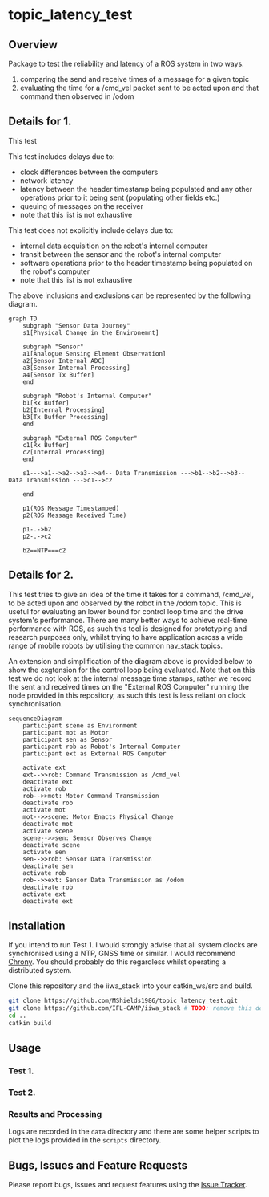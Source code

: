 # topic_latency_test
## Overview
Package to test the reliability and latency of a ROS system in two ways.
1. comparing the send and receive times of a message for a given topic
2. evaluating the time for a /cmd_vel packet sent to be acted upon and that command then observed in /odom

## Details for 1.
This test 

This test includes delays due to:
- clock differences between the computers
- network latency
- latency between the header timestamp being populated and any other operations prior to it being sent (populating other fields etc.)
- queuing of messages on the receiver
- note that this list is not exhaustive

This test does not explicitly include delays due to:
- internal data acquisition on the robot's internal computer
- transit between the sensor and the robot's internal computer
- software operations prior to the header timestamp being populated on the robot's computer
- note that this list is not exhaustive

The above inclusions and exclusions can be represented by the following diagram.

```mermaid
graph TD
    subgraph "Sensor Data Journey"
    s1[Physical Change in the Environemnt]

    subgraph "Sensor"
    a1[Analogue Sensing Element Observation]
    a2[Sensor Internal ADC]
    a3[Sensor Internal Processing]
    a4[Sensor Tx Buffer]
    end

    subgraph "Robot's Internal Computer"
    b1[Rx Buffer]
    b2[Internal Processing]
    b3[Tx Buffer Processing]
    end

    subgraph "External ROS Computer"
    c1[Rx Buffer]
    c2[Internal Processing]
    end

    s1--->a1-->a2-->a3-->a4-- Data Transmission --->b1-->b2-->b3-- Data Transmission --->c1-->c2

    end

    p1(ROS Message Timestamped)
    p2(ROS Message Received Time)

    p1-.->b2
    p2-.->c2

    b2==NTP===c2
```

## Details for 2.
This test tries to give an idea of the time it takes for a command, /cmd_vel, to be acted upon and observed by the robot in the /odom topic. This is useful for evaluating an lower bound for control loop time and the drive system's performance. There are many better ways to achieve real-time performance with ROS, as such this tool is designed for prototyping and research purposes only, whilst trying to have application across a wide range of mobile robots by utilising the common nav_stack topics.


An extension and simplification of the diagram above is provided below to show the exgtension for the control loop being evaluated. Note that on this test we do not look at the internal message time stamps, rather we record the sent and received times on the "External ROS Computer" running the node provided in this repository, as such this test is less reliant on clock synchronisation.

```mermaid
sequenceDiagram
    participant scene as Environment
    participant mot as Motor
    participant sen as Sensor
    participant rob as Robot's Internal Computer
    participant ext as External ROS Computer

    activate ext
    ext-->>rob: Command Transmission as /cmd_vel
    deactivate ext
    activate rob
    rob-->>mot: Motor Command Transmission
    deactivate rob
    activate mot
    mot-->>scene: Motor Enacts Physical Change
    deactivate mot
    activate scene
    scene-->>sen: Sensor Observes Change
    deactivate scene
    activate sen
    sen-->>rob: Sensor Data Transmission
    deactivate sen
    activate rob
    rob-->>ext: Sensor Data Transmission as /odom
    deactivate rob
    activate ext
    deactivate ext
```

## Installation
If you intend to run Test 1. I would strongly advise that all system clocks are synchronised using a NTP, GNSS time or similar. I would recommend [Chrony](https://chrony-project.org/). You should probably do this regardless whilst operating a distributed system.

Clone this repository and the iiwa_stack into your catkin_ws/src and build.
```bash
git clone https://github.com/MShields1986/topic_latency_test.git
git clone https://github.com/IFL-CAMP/iiwa_stack # TODO: remove this dep
cd ..
catkin build
```

## Usage
### Test 1.


### Test 2.


### Results and Processing
Logs are recorded in the `data` directory and there are some helper scripts to plot the logs provided in the `scripts` directory.

## Bugs, Issues and Feature Requests
Please report bugs, issues and request features using the [Issue Tracker](https://github.com/MShields1986/topic_latency_test/issues).

